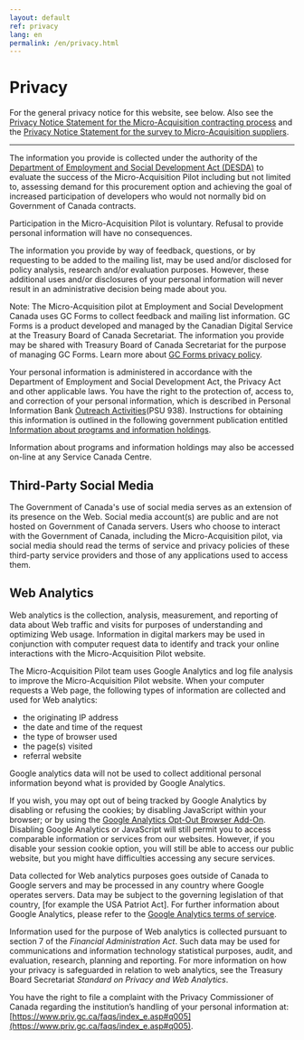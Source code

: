 ```yaml
---
layout: default
ref: privacy
lang: en
permalink: /en/privacy.html
---
```


# Privacy

For the general privacy notice for this website, see below.
Also see the <a href="{{ site.baseurl }}{% link _pages/en/privacy-contracting.md %}">Privacy Notice Statement for the Micro-Acquisition contracting process</a> and the <a href="{{ site.baseurl }}{% link _pages/en/privacy-survey.md %}">Privacy Notice Statement for the survey to Micro-Acquisition suppliers</a>.

---

The information you provide is collected under the authority of the [Department of Employment and Social Development Act (DESDA)](https://laws-lois.justice.gc.ca/eng/acts/h-5.7/page-1.html) to evaluate the success of the Micro-Acquisition Pilot including but not limited to, assessing demand for this procurement option and achieving the goal of increased participation of developers who would not normally bid on Government of Canada contracts.

Participation in the Micro-Acquisition Pilot is voluntary. Refusal to provide personal information will have no consequences.

The information you provide by way of feedback, questions, or by requesting to be added to the mailing list, may be used and/or disclosed for policy analysis, research and/or evaluation purposes.
However, these additional uses and/or disclosures of your personal information will never result in an administrative decision being made about you.

Note: The Micro-Acquisition pilot at Employment and Social Development Canada uses GC Forms to collect feedback and mailing list information.
GC Forms is a product developed and managed by the Canadian Digital Service at the Treasury Board of Canada Secretariat.
The information you provide may be shared with Treasury Board of Canada Secretariat for the purpose of managing GC Forms.
Learn more about [GC Forms privacy policy](https://digital.canada.ca/legal/privacy/).

Your personal information is administered in accordance with the Department of Employment and Social Development Act, the Privacy Act and other applicable laws.
You have the right to the protection of, access to, and correction of your personal information, which is described in Personal Information Bank [Outreach Activities](https://www.canada.ca/en/treasury-board-secretariat/services/access-information-privacy/access-information/information-about-programs-information-holdings/standard-personal-information-banks.html#psu938)(PSU 938).
Instructions for obtaining this information is outlined in the following government publication entitled [Information about programs and information holdings](https://www.canada.ca/en/treasury-board-secretariat/services/access-information-privacy/access-information/information-about-programs-information-holdings.html).

Information about programs and information holdings may also be accessed on-line at any Service Canada Centre.

## Third-Party Social Media

The Government of Canada's use of social media serves as an extension of its presence on the Web.
Social media account(s) are public and are not hosted on Government of Canada servers.
Users who choose to interact with the Government of Canada, including the Micro-Acquisition pilot, via social media should read the terms of service and privacy policies of these third-party service providers and those of any applications used to access them.

## Web Analytics

Web analytics is the collection, analysis, measurement, and reporting of data about Web traffic and visits for purposes of understanding and optimizing Web usage.
Information in digital markers may be used in conjunction with computer request data to identify and track your online interactions with the Micro-Acquisition Pilot website.

The Micro-Acquisition Pilot team uses Google Analytics and log file analysis to improve the Micro-Acquisition Pilot website.
When your computer requests a Web page, the following types of information are collected and used for Web analytics:

- the originating IP address
- the date and time of the request
- the type of browser used
- the page(s) visited
- referral website

Google analytics data will not be used to collect additional personal information beyond what is provided by Google Analytics.

If you wish, you may opt out of being tracked by Google Analytics by disabling or refusing the cookies; by disabling JavaScript within your browser; or by using the [Google Analytics Opt-Out Browser Add-On](https://tools.google.com/dlpage/gaoptout?hl=en).
Disabling Google Analytics or JavaScript will still permit you to access comparable information or services from our websites.
However, if you disable your session cookie option, you will still be able to access our public website, but you might have difficulties accessing any secure services.

Data collected for Web analytics purposes goes outside of Canada to Google servers and may be processed in any country where Google operates servers.
Data may be subject to the governing legislation of that country, [for example the USA Patriot Act].
For further information about Google Analytics, please refer to the [Google Analytics terms of service](https://www.google.com/policies/privacy/partners/).

Information used for the purpose of Web analytics is collected pursuant to section 7 of the *Financial Administration Act*.
Such data may be used for communications and information technology statistical purposes, audit, and evaluation, research, planning and reporting.
For more information on how your privacy is safeguarded in relation to web analytics, see the Treasury Board Secretariat *Standard on Privacy and Web Analytics*.

You have the right to file a complaint with the Privacy Commissioner of Canada regarding the institution’s handling of your personal information at: [https://www.priv.gc.ca/faqs/index_e.asp#q005](https://www.priv.gc.ca/faqs/index_e.asp#q005).
